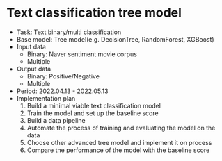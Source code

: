# Text classification tree model

- Task: Text binary/multi classification
- Base model: Tree model(e.g. DecisionTree, RandomForest, XGBoost)
- Input data
    - Binary: Naver sentiment movie corpus
    - Multiple
- Output data
    - Binary: Positive/Negative
    - Multiple
- Period: 2022.04.13 - 2022.05.13
- Implementation plan
    1. Build a minimal viable text classification model
    2. Train the model and set up the baseline score
    3. Build a data pipeline
    4. Automate the process of training and evaluating the model on the data
    5. Choose other advanced tree model and implement it on process
    6. Compare the performance of the model with the baseline score
